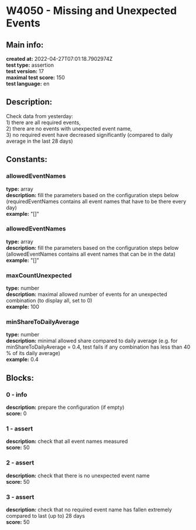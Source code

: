 # W4050 - Missing and Unexpected Events  
## Main info:  
**created at:** 2022-04-27T07:01:18.7902974Z  
**test type:** assertion  
**test version:** 17  
**maximal test score:** 150  
**test language:** en  
## Description:  
Check data from yesterday:<br> 1) there are all required events, <br> 2) there are no events with unexpected event name, <br> 3) no required event have decreased significantly (compared to daily average in the last 28 days)  
## Constants:  
### allowedEventNames
**type:** array  
**description:** fill the parameters based on the configuration steps below (requiredEventNames contains all event names that have to be there every day)  
**example:** "[]"  
### allowedEventNames
**type:** array  
**description:** fill the parameters based on the configuration steps below (allowedEventNames contains all event names that can be in the data)  
**example:** "[]"  
### maxCountUnexpected
**type:** number  
**description:** maximal allowed number of events for an unexpected combination (to display all, set to 0)  
**example:** 100  
### minShareToDailyAverage
**type:** number  
**description:** minimal allowed share compared to daily average (e.g. for minShareToDailyAverage = 0.4, test fails if any combination has less than 40 % of its daily average)  
**example:** 0.4  
## Blocks:  
### 0 - info
**description:** prepare the configuration (if empty)  
**score:** 0  
### 1 - assert
**description:** check that all event names measured  
**score:** 50  
### 2 - assert
**description:** check that there is no unexpected event name  
**score:** 50  
### 3 - assert
**description:** check that no required event name has fallen extremely compared to last (up to) 28 days  
**score:** 50  

